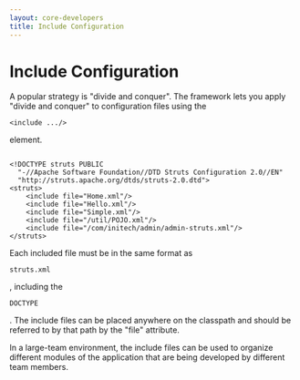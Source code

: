 ```yaml
---
layout: core-developers
title: Include Configuration
---
```


# Include Configuration

A popular strategy is "divide and conquer"\. The framework lets you apply "divide and conquer" to configuration files using the 

~~~~~~~
<include .../>
~~~~~~~
 element\.


~~~~~~~

<!DOCTYPE struts PUBLIC
  "-//Apache Software Foundation//DTD Struts Configuration 2.0//EN"
  "http://struts.apache.org/dtds/struts-2.0.dtd">
<struts>
    <include file="Home.xml"/>
    <include file="Hello.xml"/>
    <include file="Simple.xml"/>
    <include file="/util/POJO.xml"/>
    <include file="/com/initech/admin/admin-struts.xml"/>
</struts>

~~~~~~~

Each included file must be in the same format as 

~~~~~~~
struts.xml
~~~~~~~
, including the 

~~~~~~~
DOCTYPE
~~~~~~~
\. The include files can be placed anywhere on the classpath and should be referred to by that path by the "file" attribute\.

In a large\-team environment, the include files can be used to organize different modules of the application that are being developed by different team members\. 
